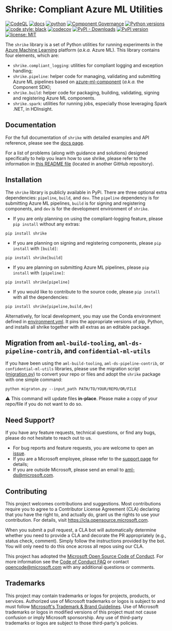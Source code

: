 # Shrike: Compliant Azure ML Utilities

[![CodeQL](https://github.com/Azure/shrike/actions/workflows/codeql-analysis.yml/badge.svg)](https://github.com/Azure/shrike/actions/workflows/codeql-analysis.yml)
[![docs](https://github.com/Azure/shrike/actions/workflows/docs.yml/badge.svg)](https://github.com/Azure/shrike/actions/workflows/docs.yml)
[![python](https://github.com/Azure/shrike/actions/workflows/python.yml/badge.svg)](https://github.com/Azure/shrike/actions/workflows/python.yml)
[![Component Governance](https://dev.azure.com/msdata/Vienna/_apis/build/status/aml-ds/Azure.shrike%20Component%20Governance?branchName=main)](https://dev.azure.com/msdata/Vienna/_build/latest?definitionId=16088&branchName=main)
[![Python versions](https://img.shields.io/badge/python-3.6+-blue.svg)](https://www.python.org/downloads/)
[![code style: black](https://img.shields.io/badge/code%20style-black-000000.svg)](https://github.com/psf/black)
[![codecov](https://codecov.io/gh/Azure/shrike/branch/main/graph/badge.svg?token=sSq0BKlfTu)](https://codecov.io/gh/Azure/shrike)
[![PyPI - Downloads](https://img.shields.io/pypi/dm/shrike)](https://pypi.org/project/shrike/)
[![PyPI version](https://badge.fury.io/py/shrike.svg)](https://badge.fury.io/py/shrike)
[![license: MIT](https://img.shields.io/badge/License-MIT-purple.svg)](LICENSE)

The `shrike` library is a set of Python utilities for running experiments in the 
[Azure Machine Learning](https://github.com/Azure/azureml-examples) platform (_a.k.a._ Azure ML). This
library contains four elements, which are:

-  `shrike.compliant_logging`: utilities for compliant logging and 
exception handling;
-  `shrike.pipeline`: helper code for managing, validating and submitting Azure
ML pipelines based on 
[azure-ml-component](https://aka.ms/azure-ml-component-reference) (_a.k.a._ the Component SDK);
-  `shrike.build`: helper code for packaging, building, validating, signing and
registering Azure ML components.
- `shrike.spark`: utilities for running jobs, especially those leveraging Spark
  .NET, in HDInsight.

## Documentation
For the full documentation of `shrike` with detailed examples and API reference, 
please see the [docs page](http://azure.github.io/shrike).

For a list of problems (along with guidance and solutions) designed specifically
to help you learn how to use shrike, please refer to the information in
[this README file](https://github.com/Azure/azure-ml-problem-sets/blob/main/README.md#azure-ml-problems-aimed-at-learning-shrike)
(located in another GitHub repository).

## Installation

The `shrike` library is publicly available in PyPi. There are three optional extra dependencies: `pipeline`, `build`, and `dev`.
The `pipeline` dependency is for submitting Azure ML pipelines, `build` is for signing and registering components, 
and `dev` is for the development environment of `shrike`.

- If you are only planning on using the compliant-logging feature, please `pip install` without any extras:
```pwsh
pip install shrike
```
- If you are planning on signing and registering components, please `pip install` with `[build]`:
```pwsh
pip install shrike[build]
```
- If you are planning on submitting Azure ML pipelines, please `pip install` with `[pipeline]`:
```pwsh
pip install shrike[pipeline]
```
- If you would like to contribute to the source code, please `pip install` with all the dependencies:
```pwsh
pip install shrike[pipeline,build,dev]
```

Alternatively, for local development, you may use the Conda environment defined
in [environment.yml](./environment.yml). It pins the appropriate versions of
pip, Python, and installs all shrike together with all extras as an editable
package.

## Migration from `aml-build-tooling`, `aml-ds-pipeline-contrib`, and `confidential-ml-utils`
If you have been using the `aml-build-tooling`, `aml-ds-pipeline-contrib`, or `confidential-ml-utils` libraries, 
please use the migration script ([migration.py](https://github.com/Azure/shrike/blob/main/migration.py)) to convert your repo or files and
adopt the `shrike` package with one simple command:
```pwsh
python migraton.py --input_path PATH/TO/YOUR/REPO/OR/FILE
```
:warning: This command will update files **in-place**. Please make a copy of your repo/file if you do not want to do so.

## Need Support?
If you have any feature requests, technical questions, or find
any bugs, please do not hesitate to reach out to us.

- For bug reports and feature requests, you are welcome to open an [issue](https://github.com/Azure/shrike/issues). 
- If you are a Microsoft employee, please refer to the 
[support page](https://aka.ms/aml/support) for details;
- If you are outside Microsoft, please send an email
to [aml-ds@microsoft.com](mailto:aml-ds@microsoft.com). 


## Contributing

This project welcomes contributions and suggestions. Most contributions require
you to agree to a Contributor License Agreement (CLA) declaring that you have
the right to, and actually do, grant us the rights to use your contribution.
For details, visit https://cla.opensource.microsoft.com.

When you submit a pull request, a CLA bot will automatically determine whether
you need to provide a CLA and decorate the PR appropriately (e.g., status check,
comment). Simply follow the instructions provided by the bot. You will only need
to do this once across all repos using our CLA.

This project has adopted the
[Microsoft Open Source Code of Conduct](https://opensource.microsoft.com/codeofconduct/).
For more information see the
[Code of Conduct FAQ](https://opensource.microsoft.com/codeofconduct/faq/) or
contact [opencode@microsoft.com](mailto:opencode@microsoft.com) with any
additional questions or comments.


## Trademarks

This project may contain trademarks or logos for projects, products, or services. Authorized use of Microsoft 
trademarks or logos is subject to and must follow 
[Microsoft's Trademark & Brand Guidelines](https://www.microsoft.com/en-us/legal/intellectualproperty/trademarks/usage/general).
Use of Microsoft trademarks or logos in modified versions of this project must not cause confusion or imply Microsoft sponsorship.
Any use of third-party trademarks or logos are subject to those third-party's policies.
